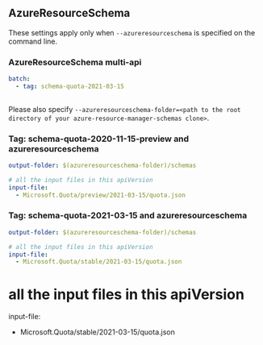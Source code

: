 ## AzureResourceSchema

These settings apply only when `--azureresourceschema` is specified on the command line.

### AzureResourceSchema multi-api

``` yaml $(azureresourceschema) && $(multiapi)
batch:
  - tag: schema-quota-2021-03-15
 
```

Please also specify `--azureresourceschema-folder=<path to the root directory of your azure-resource-manager-schemas clone>`.

### Tag: schema-quota-2020-11-15-preview and azureresourceschema

``` yaml $(tag) == 'schema-quota-2021-03-15-preview' && $(azureresourceschema)
output-folder: $(azureresourceschema-folder)/schemas

# all the input files in this apiVersion
input-file:
  - Microsoft.Quota/preview/2021-03-15/quota.json

```

### Tag: schema-quota-2021-03-15 and azureresourceschema

``` yaml $(tag) == 'schema-quota-2021-03-15' && $(azureresourceschema)
output-folder: $(azureresourceschema-folder)/schemas

# all the input files in this apiVersion
input-file:
  - Microsoft.Quota/stable/2021-03-15/quota.json

```

# all the input files in this apiVersion
input-file:
  - Microsoft.Quota/stable/2021-03-15/quota.json

```